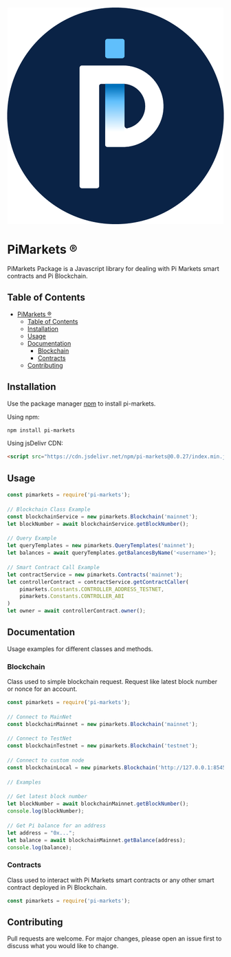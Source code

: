 ![PiMarkets Logo](logo-pi-circle.png)
# PiMarkets ®
PiMarkets Package is a Javascript library for dealing with Pi Markets smart contracts and Pi Blockchain.

## Table of Contents

- [PiMarkets ®](#pimarkets-)
  - [Table of Contents](#table-of-contents)
  - [Installation](#installation)
  - [Usage](#usage)
  - [Documentation](#documentation)
    - [Blockchain](#blockchain)
    - [Contracts](#contracts)
  - [Contributing](#contributing)

## Installation

Use the package manager [npm](https://www.npmjs.com/) to install pi-markets.

Using npm:

```bash
npm install pi-markets
```

Using jsDelivr CDN:

```html
<script src="https://cdn.jsdelivr.net/npm/pi-markets@0.0.27/index.min.js"></script>
```

## Usage
```javascript
const pimarkets = require('pi-markets');

// Blockchain Class Example
const blockchainService = new pimarkets.Blockchain('mainnet');
let blockNumber = await blockchainService.getBlockNumber();

// Query Example
let queryTemplates = new pimarkets.QueryTemplates('mainnet');
let balances = await queryTemplates.getBalancesByName('<username>');

// Smart Contract Call Example
let contractService = new pimarkets.Contracts('mainnet');
let controllerContract = contractService.getContractCaller(
    pimarkets.Constants.CONTROLLER_ADDRESS_TESTNET,
    pimarkets.Constants.CONTROLLER_ABI
)
let owner = await controllerContract.owner();

```


## Documentation

Usage examples for different classes and methods.

### Blockchain

Class used to simple blockchain request. Request like latest block number or nonce for an account.

```javascript
const pimarkets = require('pi-markets');

// Connect to MainNet
const blockchainMainnet = new pimarkets.Blockchain('mainnet');

// Connect to TestNet
const blockchainTestnet = new pimarkets.Blockchain('testnet');

// Connect to custom node
const blockchainLocal = new pimarkets.Blockchain('http://127.0.0.1:8545');

// Examples

// Get latest block number
let blockNumber = await blockchainMainnet.getBlockNumber();
console.log(blockNumber);

// Get Pi balance for an address
let address = "0x...";
let balance = await blockchainMainnet.getBalance(address);
console.log(balance);

```

### Contracts

Class used to interact with Pi Markets smart contracts or any other smart contract deployed in Pi Blockchain.

```javascript
const pimarkets = require('pi-markets');
```

## Contributing
Pull requests are welcome. For major changes, please open an issue first to discuss what you would like to change.